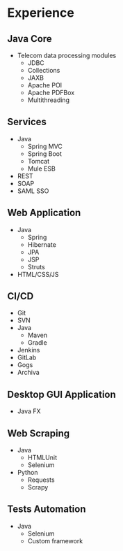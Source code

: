 # Experience

## Java Core

+ Telecom data processing modules
    + JDBC
    + Collections
    + JAXB
    + Apache POI
    + Apache PDFBox
    + Multithreading

## Services

+ Java
    + Spring MVC
    + Spring Boot
    + Tomcat
    + Mule ESB
+ REST
+ SOAP
+ SAML SSO

## Web Application

+ Java
    + Spring
    + Hibernate
    + JPA
    + JSP
    + Struts
+ HTML/CSS/JS

## CI/CD 

+ Git
+ SVN
+ Java
    + Maven
    + Gradle
+ Jenkins
+ GitLab
+ Gogs
+ Archiva

## Desktop GUI Application

+ Java FX

## Web Scraping

+ Java
    + HTMLUnit
    + Selenium
+ Python
    + Requests
    + Scrapy

## Tests Automation

+ Java
    + Selenium
    + Custom framework
